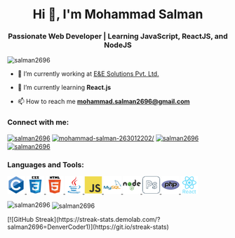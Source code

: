 <h1 align="center">Hi 👋, I'm Mohammad Salman</h1>
<h3 align="center">Passionate Web Developer | Learning JavaScript, ReactJS, and NodeJS</h3>

<p align="left"> <img src="https://komarev.com/ghpvc/?username=salman2696&label=Profile%20views&color=0e75b6&style=flat" alt="salman2696" /> </p>

- 🔭 I’m currently working at [E&E Solutions Pvt. Ltd.](https://enggenv.com/)

- 🌱 I’m currently learning **React.js**

- 📫 How to reach me **mohammad.salman2696@gmail.com**

<h3 align="left">Connect with me:</h3>
<p align="left">
<a href="https://twitter.com/salman2696" target="blank"><img align="center" src="https://raw.githubusercontent.com/rahuldkjain/github-profile-readme-generator/master/src/images/icons/Social/twitter.svg" alt="salman2696" height="30" width="40" /></a>
<a href="https://linkedin.com/in/mohammad-salman-263012202/" target="blank"><img align="center" src="https://raw.githubusercontent.com/rahuldkjain/github-profile-readme-generator/master/src/images/icons/Social/linked-in-alt.svg" alt="mohammad-salman-263012202/" height="30" width="40" /></a>
<a href="https://fb.com/salman2696" target="blank"><img align="center" src="https://raw.githubusercontent.com/rahuldkjain/github-profile-readme-generator/master/src/images/icons/Social/facebook.svg" alt="salman2696" height="30" width="40" /></a>
<a href="https://instagram.com/salman2696" target="blank"><img align="center" src="https://raw.githubusercontent.com/rahuldkjain/github-profile-readme-generator/master/src/images/icons/Social/instagram.svg" alt="salman2696" height="30" width="40" /></a>
</p>

<h3 align="left">Languages and Tools:</h3>
<p align="left"> <a href="https://www.cprogramming.com/" target="_blank" rel="noreferrer"> <img src="https://raw.githubusercontent.com/devicons/devicon/master/icons/c/c-original.svg" alt="c" width="40" height="40"/> </a> <a href="https://www.w3schools.com/css/" target="_blank" rel="noreferrer"> <img src="https://raw.githubusercontent.com/devicons/devicon/master/icons/css3/css3-original-wordmark.svg" alt="css3" width="40" height="40"/> </a> <a href="https://www.w3.org/html/" target="_blank" rel="noreferrer"> <img src="https://raw.githubusercontent.com/devicons/devicon/master/icons/html5/html5-original-wordmark.svg" alt="html5" width="40" height="40"/> </a> <a href="https://www.java.com" target="_blank" rel="noreferrer"> <img src="https://raw.githubusercontent.com/devicons/devicon/master/icons/java/java-original.svg" alt="java" width="40" height="40"/> </a> <a href="https://developer.mozilla.org/en-US/docs/Web/JavaScript" target="_blank" rel="noreferrer"> <img src="https://raw.githubusercontent.com/devicons/devicon/master/icons/javascript/javascript-original.svg" alt="javascript" width="40" height="40"/> </a> <a href="https://www.mysql.com/" target="_blank" rel="noreferrer"> <img src="https://raw.githubusercontent.com/devicons/devicon/master/icons/mysql/mysql-original-wordmark.svg" alt="mysql" width="40" height="40"/> </a> <a href="https://nodejs.org" target="_blank" rel="noreferrer"> <img src="https://raw.githubusercontent.com/devicons/devicon/master/icons/nodejs/nodejs-original-wordmark.svg" alt="nodejs" width="40" height="40"/> </a> <a href="https://www.photoshop.com/en" target="_blank" rel="noreferrer"> <img src="https://raw.githubusercontent.com/devicons/devicon/master/icons/photoshop/photoshop-line.svg" alt="photoshop" width="40" height="40"/> </a> <a href="https://www.php.net" target="_blank" rel="noreferrer"> <img src="https://raw.githubusercontent.com/devicons/devicon/master/icons/php/php-original.svg" alt="php" width="40" height="40"/> </a> <a href="https://reactjs.org/" target="_blank" rel="noreferrer"> <img src="https://raw.githubusercontent.com/devicons/devicon/master/icons/react/react-original-wordmark.svg" alt="react" width="40" height="40"/> </a> </p>

<p><img align="left" src="https://github-readme-stats.vercel.app/api/top-langs?username=salman2696&show_icons=true&locale=en&layout=compact" alt="salman2696" /></p>

<p>&nbsp;<img align="center" src="https://github-readme-stats.vercel.app/api?username=salman2696&show_icons=true&locale=en" alt="salman2696" /></p>
[![GitHub Streak](https://streak-stats.demolab.com/?salman2696=DenverCoder1)](https://git.io/streak-stats)
